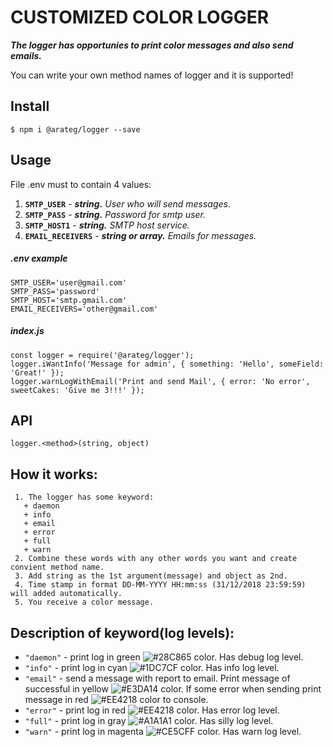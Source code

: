 CUSTOMIZED COLOR LOGGER
===
***The logger has opportunies to print color messages and also send emails.***

You can write your own method names of logger and it is supported!  
## Install 
```light block 
$ npm i @arateg/logger --save
```

## Usage
File .env must to contain 4 values: 
  1. **`SMTP_USER`** - ***string.*** *User who will send messages.*
  2. **`SMTP_PASS`** - ***string.*** *Password for smtp user.*
  3. **`SMTP_HOST1`** - ***string.*** *SMTP host service.*
  4. **`EMAIL_RECEIVERS`** - ***string or array.*** *Emails for messages.*


##### ***.env*** example
```light block 
SMTP_USER='user@gmail.com'
SMTP_PASS='password'
SMTP_HOST='smtp.gmail.com'
EMAIL_RECEIVERS='other@gmail.com'
```
##### ***index.js***
```light block 
const logger = require('@arateg/logger');
logger.iWantInfo('Message for admin', { something: 'Hello', someField: 'Great!' });
logger.warnLogWithEmail('Print and send Mail', { error: 'No error', sweetCakes: 'Give me 3!!!' });
```

## API 
```light block 
logger.<method>(string, object)
```
## How it works:
```light block 
 1. The logger has some keyword:
   + daemon
   + info
   + email
   + error
   + full
   + warn
 2. Combine these words with any other words you want and create convient method name.
 3. Add string as the 1st argument(message) and object as 2nd.
 4. Time stamp in format DD-MM-YYYY HH:mm:ss (31/12/2018 23:59:59) will added automatically.
 5. You receive a color message.
```

## Description of keyword(log levels):
+ `"daemon"` - print log in green ![#28C865](https://placehold.it/10/28C865/000000?text=+) color. Has debug log level.
+ `"info"` - print log in cyan ![#1DC7CF](https://placehold.it/10/1DC7CF/000000?text=+) color. Has info log level.
+ `"email"` - send a message with report to email. Print message of successful in yellow ![#E3DA14](https://placehold.it/10/E3DA14/000000?text=+) color. If some error when sending print message in red ![#EE4218](https://placehold.it/10/EE4218/000000?text=+) color to console.
+ `"error"` - print log in red ![#EE4218](https://placehold.it/10/EE4218/000000?text=+) color. Has error log level.
+ `"full"` - print log in gray ![#A1A1A1](https://placehold.it/10/A1A1A1/000000?text=+) color. Has silly log level.
+ `"warn"` - print log in magenta  ![#CE5CFF](https://placehold.it/10/CE5CFF/000000?text=+) color. Has warn log level.
